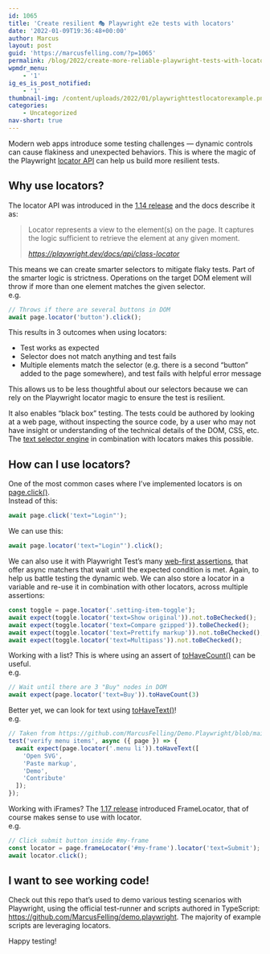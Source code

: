 ```yaml
---
id: 1065
title: 'Create resilient 🎭 Playwright e2e tests with locators'
date: '2022-01-09T19:36:48+00:00'
author: Marcus
layout: post
guid: 'https://marcusfelling.com/?p=1065'
permalink: /blog/2022/create-more-reliable-playwright-tests-with-locators/
wpmdr_menu:
    - '1'
ig_es_is_post_notified:
    - '1'
thumbnail-img: /content/uploads/2022/01/playwrighttestlocatorexample.png
categories:
    - Uncategorized
nav-short: true
---
```


Modern web apps introduce some testing challenges — dynamic controls can cause flakiness and unexpected behaviors. This is where the magic of the Playwright [locator API](https://playwright.dev/docs/api/class-locator) can help us build more resilient tests.

## Why use locators?

The locator API was introduced in the [1.14 release](https://playwright.dev/docs/release-notes#-new-locators-api) and the docs describe it as:

> Locator represents a view to the element(s) on the page. It captures the logic sufficient to retrieve the element at any given moment.
> 
> <cite>https://playwright.dev/docs/api/class-locator</cite>

This means we can create smarter selectors to mitigate flaky tests. Part of the smarter logic is strictness. Operations on the target DOM element will throw if more than one element matches the given selector.   
e.g.

```typescript
// Throws if there are several buttons in DOM
await page.locator('button').click();
```

This results in 3 outcomes when using locators:

- Test works as expected
- Selector does not match anything and test fails
- Multiple elements match the selector (e.g. there is a second “button” added to the page somewhere), and test fails with helpful error message

This allows us to be less thoughtful about our selectors because we can rely on the Playwright locator magic to ensure the test is resilient.

It also enables “black box” testing. The tests could be authored by looking at a web page, without inspecting the source code, by a user who may not have insight or understanding of the technical details of the DOM, CSS, etc. The [text selector engine](https://playwright.dev/docs/selectors#text-selector) in combination with locators makes this possible.

## How can I use locators?

One of the most common cases where I’ve implemented locators is on [page.click()](https://playwright.dev/docs/api/class-page#page-click).   
Instead of this:

```typescript
await page.click('text="Login"');
```

We can use this:

```typescript
await page.locator('text="Login"').click();
```

We can also use it with Playwright Test’s many [web-first assertions](https://playwright.dev/docs/test-assertion), that offer async matchers that wait until the expected condition is met. Again, to help us battle testing the dynamic web. We can also store a locator in a variable and re-use it in combination with other locators, across multiple assertions:

```typescript
const toggle = page.locator('.setting-item-toggle');
await expect(toggle.locator('text=Show original')).not.toBeChecked();
await expect(toggle.locator('text=Compare gzipped')).toBeChecked();
await expect(toggle.locator('text=Prettify markup')).not.toBeChecked();
await expect(toggle.locator('text=Multipass')).not.toBeChecked();
```

Working with a list? This is where using an assert of [toHaveCount()](https://playwright.dev/docs/test-assertions#expectlocatortohavecountcount-options) can be useful.   
e.g.

```typescript
// Wait until there are 3 "Buy" nodes in DOM
await expect(page.locator('text=Buy')).toHaveCount(3)
```

Better yet, we can look for text using [toHaveText()](https://playwright.dev/docs/test-assertions#expectlocatortohavetextexpected-options)!  
e.g.

```typescript
// Taken from https://github.com/MarcusFelling/Demo.Playwright/blob/main/svgomg/tests/example.spec.ts
test('verify menu items', async ({ page }) => {
  await expect(page.locator('.menu li')).toHaveText([
    'Open SVG',
    'Paste markup',
    'Demo',
    'Contribute'
  ]);
});
```

Working with iFrames? The [1.17 release](https://playwright.dev/docs/release-notes#frame-locators) introduced FrameLocator, that of course makes sense to use with locator.  
e.g.

```typescript
// Click submit button inside #my-frame
const locator = page.frameLocator('#my-frame').locator('text=Submit');
await locator.click();
```

## I want to see working code!

Check out this repo that’s used to demo various testing scenarios with Playwright, using the official test-runner and scripts authored in TypeScript: <https://github.com/MarcusFelling/demo.playwright>. The majority of example scripts are leveraging locators.

Happy testing!